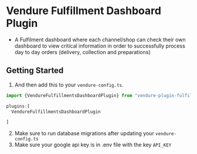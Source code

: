 # Vendure Fulfillment Dashboard Plugin

- A Fulfilment dashboard where each channel/shop can check their own dashboard to view critical information in order to successfully process day to day orders (delivery, collection and preparations)

## Getting Started

1. And then add this to your  `vendure-config.ts`.
```ts
import {VendureFulfillmentsDashboardPlugin} from "vendure-plugin-fulfillment-dashboard";

plugins:[
  VendureFulfillmentsDashboardPlugin

]

```
2. Make sure to run database migrations after updating your `vendure-config.ts`
3. Make sure your google api key is in .env file with the key `API_KEY`



